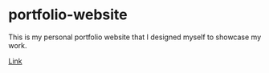 # portfolio-website

This is my personal portfolio website that I designed myself to showcase my work.

[Link](https://farrahacarter.com)
